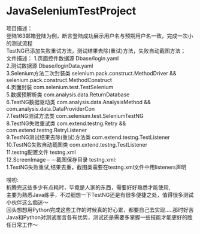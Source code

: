 # JavaSeleniumTestProject
项目描述：</br>
  登陆163邮箱登陆为例，断言登陆成功展示用户名与预期用户名一致，完成一次小的测试流程</br>
  TestNG已添加失败重试方法，测试结果去除(重试)方法，失败自动截图方法；</br>
  文件描述：
    1.页面控件数据源 Dbase/login.yaml</br>
    2.测试数据源 Dbase/loginData.yaml</br>
    3.Selenium方法二次封装类 selenium.pack.construct.MethodDriver && selenium.pack.construct.MethodConstruct</br>
    4.页面封装 com.selenium.test.TestSelenium</br>
    5.数据预解析类 com.analysis.data.ReturnDatabase</br>
    6.TestNG数据驱动类 com.analysis.data.AnalysisMethod && com.analysis.data.DataProviderCon</br>
    7.TestNG测试方法类 com.selenium.test.SeleniumTestNG</br>
    8.TestNG失败重试类 com.extend.testng.Retry && com.extend.testng.RetryListener</br>
    9.TestNG测试结果去除(重试)方法类 com.extend.testng.TestListener</br>
    10.TestNG失败自动截图类 com.extend.testng.TestListener</br>
    11.testng配置文件 testng.xml</br>
    12.ScreenImage－－截图保存目录
testng.xml:</br>
  1.TestNG失败重试,结果去重，截图类需要在testng.xml文件中用listeners声明</br>

唠叨:</br>
  折腾完这些多少有点耗时，毕竟是人家的东西，需要好好熟悉才能使用,</br>
  主要为熟悉Java练手，不过细想一下TestNG还是有很多便捷之处，值得很多测试小伙伴这么痴迷～</br>
  回头想想用Python完成这些工作的时候真的好心累，都要自己去实现.....那时好苦</br>
  Java和Python对测试而言各有优势，测试还是需要多掌握一些技能才能更好的胜任日常工作～</br>

